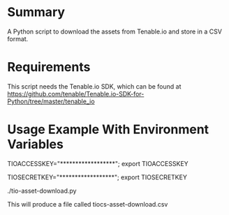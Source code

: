 # Summary
A Python script to download the assets from Tenable.io and store in a CSV format.

# Requirements
This script needs the Tenable.io SDK, which can be found at https://github.com/tenable/Tenable.io-SDK-for-Python/tree/master/tenable_io

# Usage Example With Environment Variables
TIOACCESSKEY="******************"; export TIOACCESSKEY

TIOSECRETKEY="******************"; export TIOSECRETKEY

./tio-asset-download.py 

This will produce a file called tiocs-asset-download.csv
